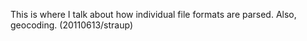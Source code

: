 This is where I talk about how individual file formats are parsed. Also,
geocoding. (20110613/straup)
